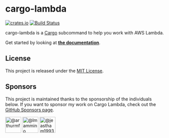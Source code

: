 # cargo-lambda

[![crates.io][crate-image]][crate-link]
[![Build Status][build-image]][build-link]

cargo-lambda is a [Cargo](https://doc.rust-lang.org/cargo/) subcommand to help you work with AWS Lambda.

Get started by looking at **[the documentation](https://www.cargo-lambda.info/guide/getting-started)**.

## License

This project is released under the [MIT License](/LICENSE).

## Sponsors

This project is maintained thanks to the sponsorship of the individuals below. If you want to sponsor my work on Cargo Lambda, check out the [GitHub Sponsors page](https://github.com/sponsors/calavera/).

<a href="/arthurmf"><img src="https://avatars.githubusercontent.com/u/15284868?s=100&amp;v=4" width="50" height="50" alt="@arthurmf"></a> <a href="/lmammino"><img src="https://avatars.githubusercontent.com/u/205629?s=100&amp;v=4" width="50" height="50" alt="@lmammino"></a> <a href="/jeastham1993"><img src="https://avatars.githubusercontent.com/u/14234617?s=100&amp;v=4" width="50" height="50" alt="@jeastham1993"></a>

[//]: # 'badges'
[crate-image]: https://img.shields.io/crates/v/cargo-lambda.svg
[crate-link]: https://crates.io/crates/cargo-lambda
[build-image]: https://github.com/cargo-lambda/cargo-lambda/workflows/Build/badge.svg
[build-link]: https://github.com/cargo-lambda/cargo-lambda/actions?query=workflow%3ACI+branch%3Amain
